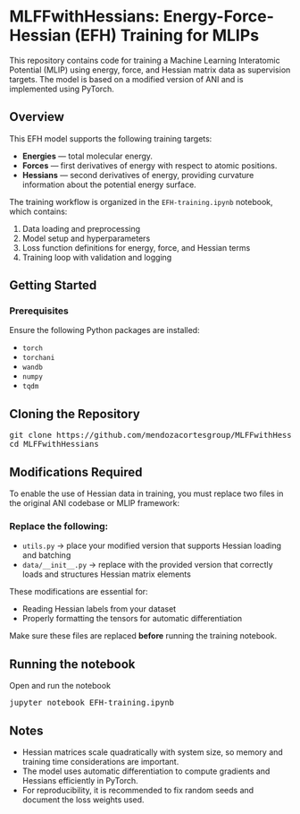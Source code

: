 # MLFFwithHessians: Energy-Force-Hessian (EFH) Training for MLIPs

This repository contains code for training a Machine Learning Interatomic Potential (MLIP) using energy, force, and Hessian matrix data as supervision targets. The model is based on a modified version of ANI and is implemented using PyTorch.

## Overview

This EFH model supports the following training targets:
- **Energies** — total molecular energy.
- **Forces** — first derivatives of energy with respect to atomic positions.
- **Hessians** — second derivatives of energy, providing curvature information about the potential energy surface.

The training workflow is organized in the `EFH-training.ipynb` notebook, which contains:
1. Data loading and preprocessing
2. Model setup and hyperparameters
3. Loss function definitions for energy, force, and Hessian terms
4. Training loop with validation and logging

## Getting Started

### Prerequisites

Ensure the following Python packages are installed:

- `torch`
- `torchani`
- `wandb`
- `numpy`
- `tqdm`

## Cloning the Repository

<pre>git clone https://github.com/mendozacortesgroup/MLFFwithHessians.git
cd MLFFwithHessians</pre>

  ## Modifications Required

To enable the use of Hessian data in training, you must replace two files in the original ANI codebase or MLIP framework:

### Replace the following:

- `utils.py` → place your modified version that supports Hessian loading and batching
- `data/__init__.py` → replace with the provided version that correctly loads and structures Hessian matrix elements

These modifications are essential for:

- Reading Hessian labels from your dataset
- Properly formatting the tensors for automatic differentiation

Make sure these files are replaced **before** running the training notebook.

## Running the notebook

Open and run the notebook
<pre>jupyter notebook EFH-training.ipynb</pre>

## Notes
- Hessian matrices scale quadratically with system size, so memory and training time considerations are important.
- The model uses automatic differentiation to compute gradients and Hessians efficiently in PyTorch.
- For reproducibility, it is recommended to fix random seeds and document the loss weights used.
